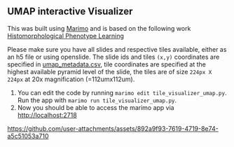 ## UMAP interactive Visualizer
This was built using [Marimo](https://github.com/marimo-team/marimo) and is based on the following work [Histomorphological Phenotype Learning](https://github.com/AdalbertoCq/Histomorphological-Phenotype-Learning/tree/master)

Please make sure you have all slides and respective tiles available, either as an h5 file or using openslide. The slide ids and tiles `(x,y)` coordinates are specified in [umap_metadata.csv](visualization_tool/umap_metadata.csv), tile coordinates are specified at the highest available pyramid level of the slide, the tiles are of size `224px X 224px` at 20x magnification (=112umx112um).

1. You can edit the code by running `marimo edit tile_visualizer_umap.py`. Run the app with `marimo run tile_visualizer_umap.py`. 
2. Now you should be able to access the marimo app via [http://localhost:2718](http://localhost:2718/)


https://github.com/user-attachments/assets/892a9f93-7619-4719-8e74-a5c51053a710


